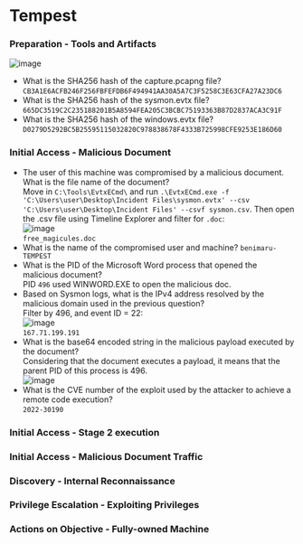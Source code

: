 # Tempest

### Preparation - Tools and Artifacts
![image](https://github.com/user-attachments/assets/e45d77a9-4506-45a5-b944-cebe3beb554b)<br />
- What is the SHA256 hash of the capture.pcapng file? `CB3A1E6ACFB246F256FBFEFDB6F494941AA30A5A7C3F5258C3E63CFA27A23DC6`
- What is the SHA256 hash of the sysmon.evtx file? `665DC3519C2C235188201B5A8594FEA205C3BCBC75193363B87D2837ACA3C91F`
- What is the SHA256 hash of the windows.evtx file? `D0279D5292BC5B25595115032820C978838678F4333B725998CFE9253E186D60`

### Initial Access - Malicious Document
- The user of this machine was compromised by a malicious document. What is the file name of the document?<br />
Move in `C:\Tools\EvtxECmd\` and run `.\EvtxECmd.exe -f 'C:\Users\user\Desktop\Incident Files\sysmon.evtx' --csv 'C:\Users\user\Desktop\Incident Files' --csvf sysmon.csv`. Then open the .csv file using Timeline Explorer and filter for `.doc`:<br />
![image](https://github.com/user-attachments/assets/df7282ec-684e-42ac-b9e1-c2d3a13e7256)<br />
`free_magicules.doc`
- What is the name of the compromised user and machine? `benimaru-TEMPEST`
- What is the PID of the Microsoft Word process that opened the malicious document? <br />
PID `496` used WINWORD.EXE to open the malicious doc. 
- Based on Sysmon logs, what is the IPv4 address resolved by the malicious domain used in the previous question?<br />
Filter by 496, and event ID = 22: <br />
![image](https://github.com/user-attachments/assets/42f50773-fd42-4619-a5b2-27f15ce6984f)<br />
`167.71.199.191`
- What is the base64 encoded string in the malicious payload executed by the document? <br />
Considering that the document executes a payload, it means that the parent PID of this process is 496.<br />
![image](https://github.com/user-attachments/assets/aab15431-87e5-418c-b04a-123583ad17b2)<br />
- What is the CVE number of the exploit used by the attacker to achieve a remote code execution? <br />
`2022-30190`

### Initial Access - Stage 2 execution

### Initial Access - Malicious Document Traffic

### Discovery - Internal Reconnaissance

### Privilege Escalation - Exploiting Privileges

### Actions on Objective - Fully-owned Machine

